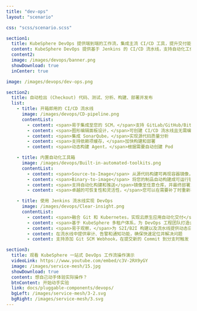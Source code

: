 ```yaml
---
title: "dev-ops"
layout: "scenario"

css: "scss/scenario.scss"

section1:
  title: KubeSphere DevOps 提供端到端的工作流，集成主流 CI/CD 工具，提升交付能力
  content: KubeSphere DevOps 提供基于 Jenkins 的 CI/CD 流水线，支持自动化工作流，包括 Binary-to-Image (B2I) 和 Source-to-Image (S2I) 等，帮助不同的组织加快产品上市时间。
  content2:
  image: /images/devops/banner.png
  showDownload: true
  inCenter: true

image: /images/devops/dev-ops.png

section2:
  title: 自动检出 (Checkout) 代码、测试、分析、构建、部署并发布
  list:
    - title: 开箱即用的 CI/CD 流水线
      image: /images/devops/CD-pipeline.png
      contentList:
        - content: <span>易于集成至您的 SCM，</span>支持 GitLab/GitHub/BitBucket/SVN
        - content: <span>图形编辑面板设计，</span>可创建 CI/CD 流水线且无需编写 Jenkinsfile
        - content: <span>集成 SonarQube，</span>实现源代码质量分析
        - content: <span>支持依赖项缓存，</span>加快构建和部署
        - content: <span>动态构建 Agent，</span>根据需要自动创建 Pod

    - title: 内置自动化工具箱
      image: /images/devops/Built-in-automated-toolkits.png
      contentList:
        - content: <span>Source-to-Image</span> 从源代码构建可再现容器镜像，无需编写 Dockerfile
        - content: <span>Binary-to-image</span> 将您的制品自动构建成可运行镜像
        - content: <span>支持自动化构建和推送</span>镜像至任意仓库，并最终部署至 Kubernetes
        - content: <span>卓越的可恢复性和灵活性，</span>您可以在需要补丁时重新构建并重新运行 S2I/B2I

    - title: 使用 Jenkins 流水线实现 DevOps
      image: /images/devops/Clear-insight.png
      contentList:
        - content: <span>融合 Git 和 Kubernetes，实现云原生应用自动化交付</span>
        - content: <span>基于 KubeSphere 多租户体系，为 DevOps 工程团队打造合作平台</span>
        - content: <span>易于观察，</span>为 S2I/B2I 构建以及流水线提供动态日志
        - content: 在流水线中提供审计、告警和通知功能，确保快速定位并解决问题
        - content: 支持添加 Git SCM Webhook，在提交新的 Commit 到分支时触发 Jenkins 构建

section3:
  title: 观看 KubeSphere 一站式 DevOps 工作流操作演示
  videoLink: https://www.youtube.com/embed/c3V-2RX9yGY
  image: /images/service-mesh/15.jpg
  showDownload: true
  content: 想自己动手体验实际操作？
  btnContent: 开始动手实验
  link: docs/pluggable-components/devops/
  bgLeft: /images/service-mesh/3-2.svg
  bgRight: /images/service-mesh/3.svg
---
```

